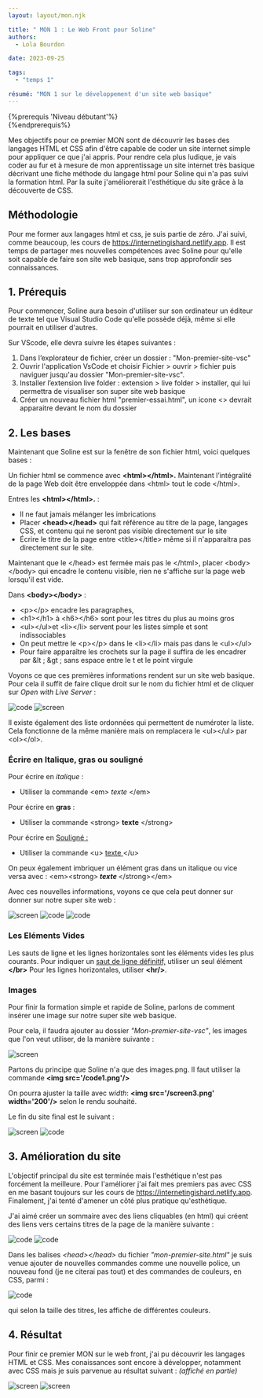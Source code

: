 ```yaml
---
layout: layout/mon.njk

title: " MON 1 : Le Web Front pour Soline"
authors:
  - Lola Bourdon

date: 2023-09-25

tags: 
  - "temps 1"

résumé: "MON 1 sur le développement d'un site web basique"
---
```


{%prerequis 'Niveau débutant'%}  
{%endprerequis%}

Mes objectifs pour ce premier MON sont de découvrir les bases des langages HTML et CSS afin d'être capable de coder un site internet simple pour appliquer ce que j'ai appris. Pour rendre cela plus ludique, je vais coder au fur et à mesure de mon apprentissage un site internet très basique décrivant une fiche méthode du langage html pour Soline qui n'a pas suivi la formation html. Par la suite j'améliorerait l'esthétique du site grâce à la découverte de CSS.

## Méthodologie

Pour me former aux langages html et css, je suis partie de zéro. J'ai suivi, comme beaucoup, les cours de https://internetingishard.netlify.app.
Il est temps de partager mes nouvelles compétences avec Soline pour qu'elle soit capable de faire son site web basique, sans trop approfondir ses connaissances.

## 1. Prérequis

Pour commencer, Soline aura besoin d'utiliser sur son ordinateur un éditeur de texte tel que Visual Studio Code qu'elle possède déjà, même si elle pourrait en utiliser d'autres.

Sur VScode, elle devra suivre les étapes suivantes : 

1. Dans l’explorateur de fichier, créer un dossier : "Mon-premier-site-vsc"
2. Ouvrir l'application VsCode et choisir Fichier > ouvrir > fichier puis naviguer jusqu'au dossier "Mon-premier-site-vsc".
3. Installer l’extension live folder : extension > live folder > installer, qui lui permettra de visualiser son super site web basique
4. Créer un nouveau fichier html "premier-essai.html", un icone <> devrait apparaitre devant le nom du dossier 

## 2. Les bases

Maintenant que Soline est sur la fenêtre de son fichier html, voici quelques bases :

Un fichier html se commence avec **&lt;html&gt;&lt;/html&gt;.**
Maintenant l’intégralité de la page Web doit être enveloppée dans  &lt;html&gt; tout le code &lt;/html&gt;.

Entres les **&lt;html&gt;&lt;/html&gt;.** :

- Il ne faut jamais mélanger les imbrications 
- Placer **&lt;head&gt;&lt;/head&gt;** qui fait référence au titre de la page, langages CSS, et contenu qui ne seront pas visible directement sur le site 
- Écrire le titre de la page entre &lt;title&gt;&lt;/title&gt; même si il n'apparaitra pas directement sur le site.

Maintenant que le &lt;/head&gt; est fermée mais pas le &lt;/html&gt;, placer &lt;body&gt;&lt;/body&gt; qui encadre le contenu visible, rien ne s'affiche  sur la page web lorsqu'il est vide.

Dans **&lt;body&gt;&lt;/body&gt;** :

- &lt;p&gt;&lt;/p&gt; encadre les paragraphes,  
- &lt;h1&gt;&lt;/h1&gt; à &lt;h6&gt;&lt;/h6&gt; sont pour les titres du plus au moins gros
- &lt;ul&gt;&lt;/ul&gt;et &lt;li&gt;&lt;/li&gt; servent pour les listes simple et sont indissociables
- On peut mettre le &lt;p&gt;&lt;/p&gt; dans le &lt;li&gt;&lt;/li&gt; mais pas dans le &lt;ul&gt;&lt;/ul&gt;
- Pour faire apparaître les crochets sur la page il suffira de les encadrer par &lt ; &gt ; sans espace entre le t et le point virgule

Voyons ce que ces premières informations rendent sur un site web basique. Pour cela il suffit de faire clique droit sur le nom du fichier html et de cliquer sur *Open with Live Server* :

![code](code1.png)
![screen](screen1.png)

Il existe également des liste ordonnées qui permettent de numéroter la liste. Cela fonctionne de la même manière mais on remplacera le &lt;ul&gt;&lt;/ul&gt; par &lt;ol&gt;&lt;/ol&gt;.

### Écrire en Italique, gras ou souligné

Pour écrire en *italique* :

- Utiliser  la commande &lt;em&gt; *texte* &lt;/em&gt; 

Pour écrire en **gras** :

- Utiliser la commande &lt;strong&gt; **texte** &lt;/strong&gt;

Pour écrire en <u>Souligné : </u>

- Utiliser la commande &lt;u&gt; <u> texte </u>&lt;/u&gt; 

On peux également imbriquer un élément gras dans un italique ou vice versa avec :</strong></em> &lt;em&gt;&lt;strong&gt;<em><strong> texte  </strong></em> &lt;/strong&gt;&lt;/em&gt;

Avec ces nouvelles informations, voyons ce que cela peut donner sur donner sur notre super site web :


![screen](screen2.png)
![code](code2.png)
![code](code3.png)

### Les Eléments Vides 
Les sauts de ligne et les lignes horizontales sont les éléments vides les plus courants. 
Pour indiquer un <u>saut de ligne définitif,</u> utiliser un seul élément **&lt;/br&gt;**
Pour les lignes horizontales, utiliser **&lt;hr/&gt;**.

### Images

Pour finir la formation simple et rapide de Soline, parlons de comment insérer une image sur notre super site web basique.

Pour cela, il faudra ajouter au dossier *"Mon-premier-site-vsc"*, les images que l'on veut utiliser, de la manière suivante :

![screen](screen3.png)

Partons du principe que Soline n'a que des images.png. Il faut utiliser la commande **&lt;img src='/code1.png'/&gt;**

On pourra ajuster la taille avec *width*: **&lt;img src='/screen3.png'  width='200'/&gt;** selon le rendu souhaité.

Le fin du site final est le suivant :

![screen](dernierscreen.png)
![code](derniercode.png)

## 3. Amélioration du site

L'objectif principal du site est terminée mais l'esthétique n'est pas forcément la meilleure. Pour l'améliorer j'ai fait mes premiers pas avec CSS en me basant toujours sur les cours de https://internetingishard.netlify.app. Finalement, j'ai tenté d'amener un côté plus pratique qu'esthétique. 

J'ai aimé créer un sommaire avec des liens cliquables (en html) qui créent des liens vers certains titres de la page de la manière suivante :

![code](screensommaire.png)
![code](screenidbase.png)

Dans les balises *&lt;head&gt;&lt;/head&gt;* du fichier *"mon-premier-site.html"* je suis venue ajouter de nouvelles commandes comme une nouvelle police, un nouveau fond (je ne citerai pas tout) et des commandes de couleurs, en CSS, parmi :

![code](screentitre.png)

qui selon la taille des titres, les affiche de différentes couleurs.

## 4. Résultat

Pour finir ce premier MON sur le web front, j'ai pu découvrir les langages HTML et CSS. Mes conaissances sont encore à développer, notamment avec CSS mais je suis parvenue au résultat suivant : *(affiché en partie)*

![screen](screen9.png)
![screen](screen1-1.png)

